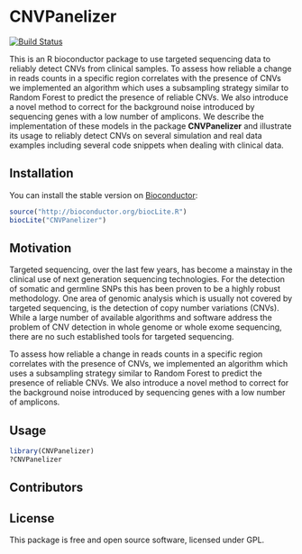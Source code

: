 # CNVPanelizer

[![Build Status](https://travis-ci.org/biostuff/CNVPanelizer.png?branch=master)](https://travis-ci.org/biostuff/CNVPanelizer)


This is an R bioconductor package to use targeted sequencing data to reliably detect CNVs from clinical samples. To assess how reliable a change in reads counts in a specific region correlates with the presence of CNVs we implemented an algorithm which uses a subsampling strategy similar to Random Forest to predict the presence of reliable CNVs. We also introduce a novel method to correct for the background noise introduced by sequencing genes with a low number of amplicons. We describe the implementation of these models in the package <b>CNVPanelizer</b> and illustrate its usage to reliably detect CNVs on several simulation and real data examples including several code snippets when dealing with clinical data.


## Installation

You can install the stable version on
[Bioconductor](http://cran.rstudio.com/package=CNVPanelizer):

```r
source("http://bioconductor.org/biocLite.R")
biocLite("CNVPanelizer")

```

## Motivation

Targeted sequencing, over the last few years, has become a mainstay in the clinical use of next generation sequencing technologies. For the detection of somatic and germline SNPs this has been proven to be a highly robust methodology. One area of genomic analysis which is usually not covered by targeted sequencing, is the detection of copy number variations (CNVs). While a large number of available algorithms and software address the problem of CNV detection in whole genome or whole exome sequencing, there are no such established tools for targeted sequencing.

To assess how reliable a change in reads counts in a specific region correlates with the presence of CNVs, we implemented an algorithm which uses a subsampling strategy similar to Random Forest to predict the presence of reliable CNVs. We also introduce a novel method to correct for the background noise introduced by sequencing genes with a low number of amplicons.



## Usage

```r
library(CNVPanelizer)
?CNVPanelizer
```

## Contributors



## License

This package is free and open source software, licensed under GPL.